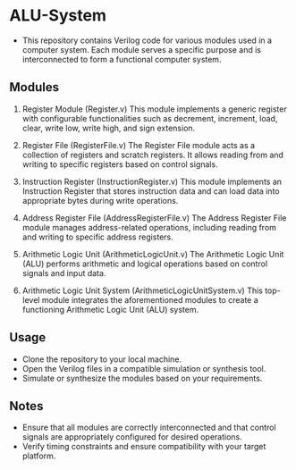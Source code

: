 # ALU-System
- This repository contains Verilog code for various modules used in a computer system. Each module serves a specific purpose and is interconnected to form a functional computer system.

## Modules

1. Register Module (Register.v)
This module implements a generic register with configurable functionalities such as decrement, increment, load, clear, write low, write high, and sign extension.

2. Register File (RegisterFile.v)
The Register File module acts as a collection of registers and scratch registers. It allows reading from and writing to specific registers based on control signals.

3. Instruction Register (InstructionRegister.v)
This module implements an Instruction Register that stores instruction data and can load data into appropriate bytes during write operations.

4. Address Register File (AddressRegisterFile.v)
The Address Register File module manages address-related operations, including reading from and writing to specific address registers.

5. Arithmetic Logic Unit (ArithmeticLogicUnit.v)
The Arithmetic Logic Unit (ALU) performs arithmetic and logical operations based on control signals and input data.

6. Arithmetic Logic Unit System (ArithmeticLogicUnitSystem.v)
This top-level module integrates the aforementioned modules to create a functioning Arithmetic Logic Unit (ALU) system.

## Usage
- Clone the repository to your local machine.
- Open the Verilog files in a compatible simulation or synthesis tool.
- Simulate or synthesize the modules based on your requirements.

## Notes
- Ensure that all modules are correctly interconnected and that control signals are appropriately configured for desired operations.
- Verify timing constraints and ensure compatibility with your target platform.
